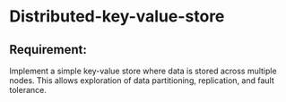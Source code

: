 # Distributed-key-value-store   

## Requirement:
Implement a simple key-value store where data is stored across multiple nodes. This allows exploration of data partitioning, replication, and fault tolerance.
  
